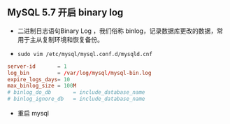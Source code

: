 ## MySQL 5.7 开启 binary log
* 二进制日志语句Binary Log ，我们俗称 binlog，记录数据库更改的数据，常用于主从复制环境和恢复备份。

* `sudo vim /etc/mysql/mysql.conf.d/mysqld.cnf`
```conf
server-id       = 1
log_bin         = /var/log/mysql/mysql-bin.log
expire_logs_days= 10
max_binlog_size = 100M                  
# binlog_do_db       = include_database_name
# binlog_ignore_db   = include_database_name
```

* 重启 mysql
